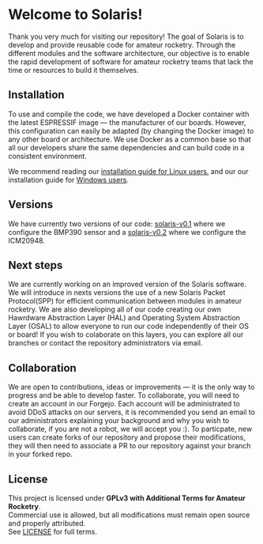 # Welcome to Solaris!

Thank you very much for visiting our repository! The goal of Solaris is to develop and provide reusable code for amateur rocketry.
Through the different modules and the software architecture, our objective is to enable the rapid development of software for amateur rocketry teams that lack the time or resources to build it themselves.

## Installation
To use and compile the code, we have developed a Docker container with the latest ESPRESSIF image — the manufacturer of our boards.
However, this configuration can easily be adapted (by changing the Docker image) to any other board or architecture.
We use Docker as a common base so that all our developers share the same dependencies and can build code in a consistent environment.

We recommend reading our [installation guide for Linux users.](https://softwaresolaris.com/solaris/solaris-software/wiki/Installation-guide-for-Linux-users) and our our installation guide for [Windows users](https://softwaresolaris.com/solaris/solaris-software/wiki/Installation-Guide-for-Windows).

## Versions
We have currently two versions of our code: [solaris-v0.1](https://softwaresolaris.com/solaris/solaris-software/src/tag/solaris-v0.1) where we configure the BMP390 sensor and a [solaris-v0.2](https://softwaresolaris.com/solaris/solaris-software/src/tag/solaris-v0.2) where we configure the ICM20948.

## Next steps
We are currently working on an improved version of the Solaris software. We will introduce in nexts versions the use of a new Solaris Packet Protocol(SPP) for efficient communication between modules in amateur rocketry. We are also developing all of our code creating our own Hawrdware Abstraction Layer (HAL) and Operating System Abstraction Layer (OSAL) to allow everyone to run our code independently of their OS or board!
If you wish to colaborate on this layers, you can explore all our branches or contact the repository administrators via email.

## Collaboration
We are open to contributions, ideas or improvements — it is the only way to progress and be able to develop faster.
To collaborate, you will need to create an account in our Forgejo. Each account will be administrated to avoid DDoS attacks on our servers, it is recommended you send an email to our administrators explaining your background and why you wish to collaborate, if you are not a robot, we will accept you :). To particpate, new users can create forks of our repository and propose their modifications, they will then need to associate a PR to our repository against your branch in your forked repo.

## License
This project is licensed under **GPLv3 with Additional Terms for Amateur Rocketry**.  
Commercial use is allowed, but all modifications must remain open source and properly attributed.  
See [LICENSE](https://softwaresolaris.com/solaris/solaris-software/src/branch/main/LICENSE.md) for full terms.


